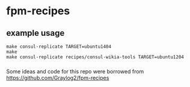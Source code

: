 # fpm-recipes

## example usage
```
make consul-replicate TARGET=ubuntu1404
make
make consul-replicate recipes/consul-wikia-tools TARGET=ubuntu1204
```

###

Some ideas and code for this repo were borrowed from https://github.com/Graylog2/fpm-recipes

